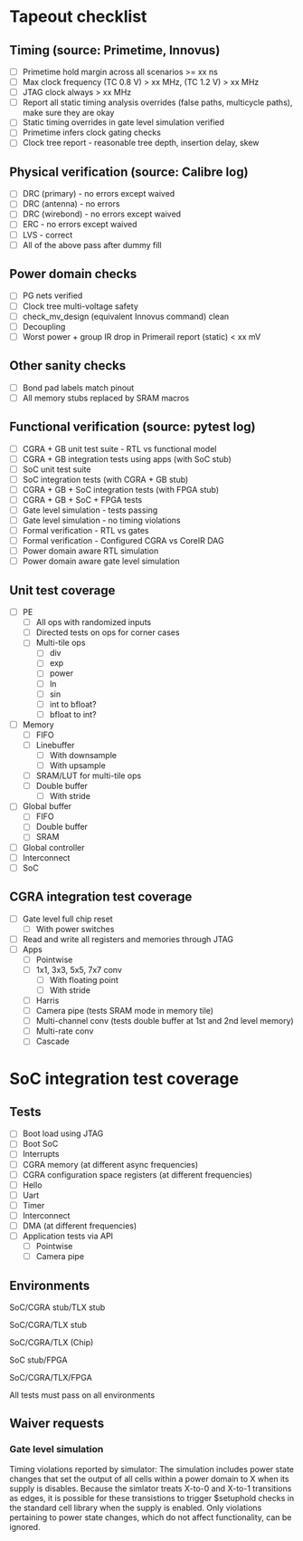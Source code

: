 # Tapeout checklist

## Timing (source: Primetime, Innovus)
- [ ] Primetime hold margin across all scenarios >= xx ns
- [ ] Max clock frequency (TC 0.8 V) > xx MHz, (TC 1.2 V) > xx MHz
- [ ] JTAG clock always > xx MHz
- [ ] Report all static timing analysis overrides (false paths, multicycle paths), make sure they are okay
- [ ] Static timing overrides in gate level simulation verified
- [ ] Primetime infers clock gating checks
- [ ] Clock tree report - reasonable tree depth, insertion delay, skew

## Physical verification (source: Calibre log)
- [ ] DRC (primary) - no errors except waived
- [ ] DRC (antenna) - no errors
- [ ] DRC (wirebond) - no errors except waived
- [ ] ERC - no errors except waived
- [ ] LVS - correct
- [ ] All of the above pass after dummy fill

## Power domain checks
- [ ] PG nets verified
- [ ] Clock tree multi-voltage safety
- [ ] check_mv_design (equivalent Innovus command) clean
- [ ] Decoupling
- [ ] Worst power + group IR drop in Primerail report (static) < xx mV

## Other sanity checks
- [ ] Bond pad labels match pinout
- [ ] All memory stubs replaced by SRAM macros

## Functional verification (source: pytest log)
- [ ] CGRA + GB unit test suite - RTL vs functional model
- [ ] CGRA + GB integration tests using apps (with SoC stub)
- [ ] SoC unit test suite
- [ ] SoC integration tests (with CGRA + GB stub)
- [ ] CGRA + GB + SoC integration tests (with FPGA stub)
- [ ] CGRA + GB + SoC + FPGA tests
- [ ] Gate level simulation - tests passing
- [ ] Gate level simulation - no timing violations
- [ ] Formal verification - RTL vs gates
- [ ] Formal verification - Configured CGRA vs CoreIR DAG
- [ ] Power domain aware RTL simulation
- [ ] Power domain aware gate level simulation

## Unit test coverage
- [ ] PE
    - [ ] All ops with randomized inputs
    - [ ] Directed tests on ops for corner cases
    - [ ] Multi-tile ops
        - [ ] div
        - [ ] exp
        - [ ] power
        - [ ] ln
        - [ ] sin
        - [ ] int to bfloat?
        - [ ] bfloat to int?
- [ ] Memory
    - [ ] FIFO
    - [ ] Linebuffer
        - [ ] With downsample
        - [ ] With upsample
    - [ ] SRAM/LUT for multi-tile ops
    - [ ] Double buffer
        - [ ] With stride
- [ ] Global buffer 
    - [ ] FIFO
    - [ ] Double buffer
    - [ ] SRAM
- [ ] Global controller
- [ ] Interconnect
- [ ] SoC

## CGRA integration test coverage
- [ ] Gate level full chip reset
    - [ ] With power switches
- [ ] Read and write all registers and memories through JTAG
- [ ] Apps
    - [ ] Pointwise
    - [ ] 1x1, 3x3, 5x5, 7x7 conv
        - [ ] With floating point
        - [ ] With stride
    - [ ] Harris
    - [ ] Camera pipe (tests SRAM mode in memory tile)
    - [ ] Multi-channel conv (tests double buffer at 1st and 2nd level memory)
    - [ ] Multi-rate conv
    - [ ] Cascade

# SoC integration test coverage
## Tests
- [ ] Boot load using JTAG
- [ ] Boot SoC
- [ ] Interrupts
- [ ] CGRA memory (at different async frequencies)
- [ ] CGRA configuration space registers (at different frequencies)
- [ ] Hello
- [ ] Uart
- [ ] Timer
- [ ] Interconnect
- [ ] DMA (at different frequencies)
- [ ] Application tests via API
  - [ ] Pointwise
  - [ ] Camera pipe
  
## Environments

SoC/CGRA stub/TLX stub

SoC/CGRA/TLX stub

SoC/CGRA/TLX (Chip)

SoC stub/FPGA 

SoC/CGRA/TLX/FPGA

All tests must pass on all environments

## Waiver requests

### Gate level simulation
Timing violations reported by simulator: The simulation includes power state changes that set the output of all cells within a power domain to X when its supply is disables. Because the simlator treats X-to-0 and X-to-1 transitions as edges, it is possible for these transistions to trigger $setuphold checks in the standard cell library when the supply is enabled. Only violations pertaining to power state changes, which do not affect functionality, can be ignored. 
